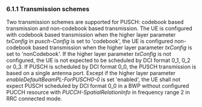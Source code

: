 ### 6.1.1 Transmission schemes

Two transmission schemes are supported for PUSCH: codebook based
transmission and non-codebook based transmission. The UE is configured
with codebook based transmission when the higher layer parameter
*txConfig* in *pusch-Config* is set to \'codebook\', the UE is
configured non-codebook based transmission when the higher layer
parameter *txConfig* is set to \'nonCodebook\'. If the higher layer
parameter *txConfig* is not configured, the UE is not expected to be
scheduled by DCI format 0_1, 0_2 or 0_3. If PUSCH is scheduled by DCI
format 0_0, the PUSCH transmission is based on a single antenna port.
Except if the higher layer parameter *enableDefaultBeamPL-ForPUSCH0-0*
is set \'enabled\', the UE shall not expect PUSCH scheduled by DCI
format 0_0 in a BWP without configured PUCCH resource with
*PUCCH-SpatialRelationInfo* in frequency range 2 in RRC connected mode.
